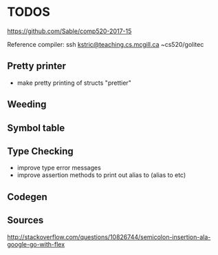 # TODOS

https://github.com/Sable/comp520-2017-15

Reference compiler:
ssh kstric@teaching.cs.mcgill.ca
~cs520/golitec

## Pretty printer
- make pretty printing of structs "prettier"

## Weeding


## Symbol table


## Type Checking
- improve type error messages
- improve assertion methods to print out alias to (alias to etc)

## Codegen

## Sources
http://stackoverflow.com/questions/10826744/semicolon-insertion-ala-google-go-with-flex
